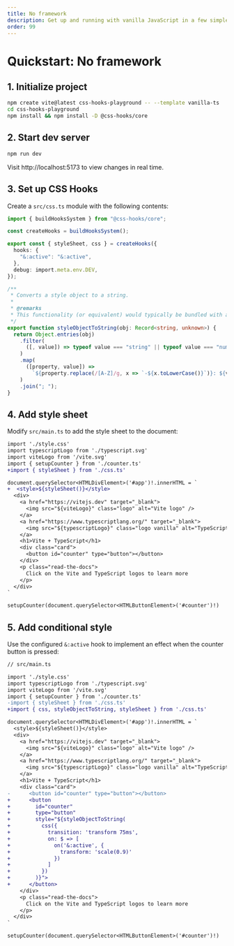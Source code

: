 ```yaml
---
title: No framework
description: Get up and running with vanilla JavaScript in a few simple steps.
order: 99
---
```


# Quickstart: No framework

## 1. Initialize project

```bash
npm create vite@latest css-hooks-playground -- --template vanilla-ts
cd css-hooks-playground
npm install && npm install -D @css-hooks/core
```

## 2. Start dev server

```bash
npm run dev
```

Visit http://localhost:5173 to view changes in real time.

## 3. Set up CSS Hooks

Create a `src/css.ts` module with the following contents:

```typescript
import { buildHooksSystem } from "@css-hooks/core";

const createHooks = buildHooksSystem();

export const { styleSheet, css } = createHooks({
  hooks: {
    "&:active": "&:active",
  },
  debug: import.meta.env.DEV,
});

/**
 * Converts a style object to a string.
 *
 * @remarks
 * This functionality (or equivalent) would typically be bundled with an app framework.
 */
export function styleObjectToString(obj: Record<string, unknown>) {
  return Object.entries(obj)
    .filter(
      ([, value]) => typeof value === "string" || typeof value === "number",
    )
    .map(
      ([property, value]) =>
        `${property.replace(/[A-Z]/g, x => `-${x.toLowerCase()}`)}: ${value}`,
    )
    .join("; ");
}
```

## 4. Add style sheet

Modify `src/main.ts` to add the style sheet to the document:

<!-- prettier-ignore-start -->

```diff
import './style.css'
import typescriptLogo from './typescript.svg'
import viteLogo from '/vite.svg'
import { setupCounter } from './counter.ts'
+import { styleSheet } from './css.ts'

document.querySelector<HTMLDivElement>('#app')!.innerHTML = `
+  <style>${styleSheet()}</style>
  <div>
    <a href="https://vitejs.dev" target="_blank">
      <img src="${viteLogo}" class="logo" alt="Vite logo" />
    </a>
    <a href="https://www.typescriptlang.org/" target="_blank">
      <img src="${typescriptLogo}" class="logo vanilla" alt="TypeScript logo" />
    </a>
    <h1>Vite + TypeScript</h1>
    <div class="card">
      <button id="counter" type="button"></button>
    </div>
    <p class="read-the-docs">
      Click on the Vite and TypeScript logos to learn more
    </p>
  </div>
`

setupCounter(document.querySelector<HTMLButtonElement>('#counter')!)
```

<!-- prettier-ignore-end -->

## 5. Add conditional style

Use the configured `&:active` hook to implement an effect when the counter
button is pressed:

<!-- prettier-ignore-start -->

```diff
// src/main.ts

import './style.css'
import typescriptLogo from './typescript.svg'
import viteLogo from '/vite.svg'
import { setupCounter } from './counter.ts'
-import { styleSheet } from './css.ts'
+import { css, styleObjectToString, styleSheet } from './css.ts'

document.querySelector<HTMLDivElement>('#app')!.innerHTML = `
  <style>${styleSheet()}</style>
  <div>
    <a href="https://vitejs.dev" target="_blank">
      <img src="${viteLogo}" class="logo" alt="Vite logo" />
    </a>
    <a href="https://www.typescriptlang.org/" target="_blank">
      <img src="${typescriptLogo}" class="logo vanilla" alt="TypeScript logo" />
    </a>
    <h1>Vite + TypeScript</h1>
    <div class="card">
-      <button id="counter" type="button"></button>
+      <button
+        id="counter"
+        type="button"
+        style="${styleObjectToString(
+          css({
+            transition: 'transform 75ms',
+            on: $ => [
+              on('&:active', {
+                transform: 'scale(0.9)'
+              })
+            ]
+          })
+        )}">
+      </button>
    </div>
    <p class="read-the-docs">
      Click on the Vite and TypeScript logos to learn more
    </p>
  </div>
`

setupCounter(document.querySelector<HTMLButtonElement>('#counter')!)
```

<!-- prettier-ignore-end -->
